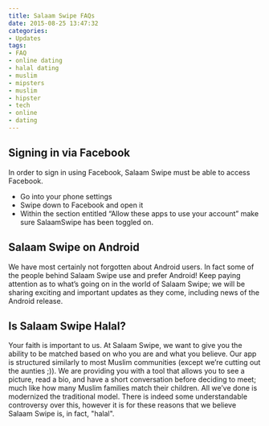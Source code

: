 ```yaml
---
title: Salaam Swipe FAQs
date: 2015-08-25 13:47:32
categories:
- Updates
tags:
- FAQ
- online dating
- halal dating
- muslim
- mipsters
- muslim
- hipster
- tech
- online
- dating
---
```


Signing in via Facebook
------------------------
In order to sign in using Facebook, Salaam Swipe must be able to access Facebook.
* Go into your phone settings
* Swipe down to Facebook and open it
* Within the section entitled “Allow these apps to use your account” make sure         SalaamSwipe has been toggled on.

<!-- more -->

Salaam Swipe on Android
-----------------------
We have most certainly not forgotten about Android users. In fact some of the people behind Salaam Swipe use and prefer Android! Keep paying attention as to what’s going on in the world of Salaam Swipe; we will be sharing exciting and important updates as they come, including news of the Android release.

Is Salaam Swipe Halal?
----------------------
Your faith is important to us. At Salaam Swipe, we want to give you the ability to be matched based on who you are and what you believe. Our app is structured similarly to most Muslim communities (except we’re cutting out the aunties ;)). We are providing you with a tool that allows you to see a picture, read a bio, and have a short conversation before deciding to meet; much like how many Muslim families match their children. All we’ve done is modernized the traditional model. There is indeed some understandable controversy over this, however it is for these reasons that we believe Salaam Swipe is, in fact, "halal".
